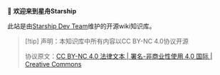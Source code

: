 👋  **欢迎来到星舟Starship**

此站是由[Starship Dev Team](https://github.com/orgs/Starship-Dev-Team/people)维护的开源wiki知识库。

> [!tip] 声明：本知识库中所有内容以CC BY-NC 4.0协议开源
>
> 协议原文：[CC BY-NC 4.0 法律文本 | 署名-非商业性使用 4.0 国际 | Creative Commons](https://creativecommons.org/licenses/by-nc/4.0/legalcode.zh-hans)
